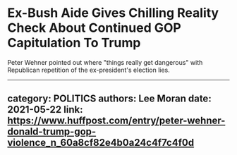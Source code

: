 # Ex-Bush Aide Gives Chilling Reality Check About Continued GOP Capitulation To Trump

Peter Wehner pointed out where "things really get dangerous" with Republican repetition of the ex-president's election lies.

---
category: POLITICS
authors: Lee Moran
date: 2021-05-22
link: https://www.huffpost.com/entry/peter-wehner-donald-trump-gop-violence_n_60a8cf82e4b0a24c4f7c4f0d
---
